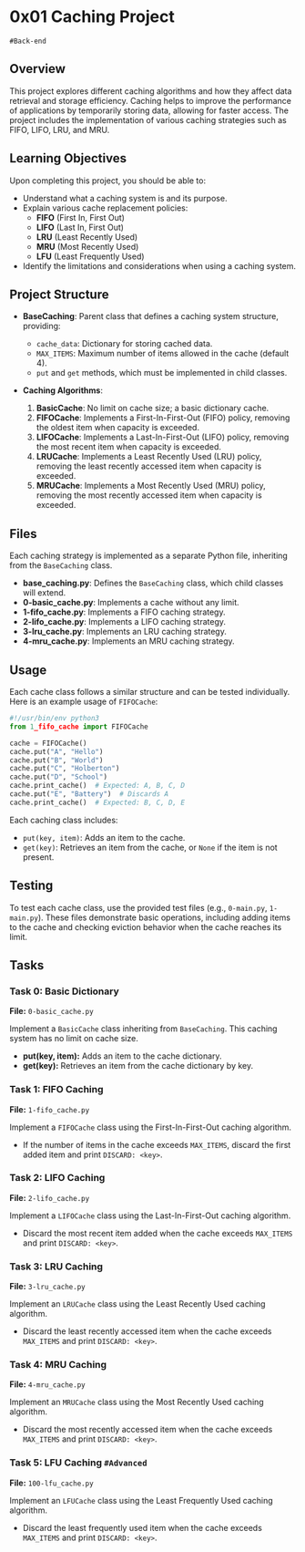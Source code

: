 # 0x01 Caching Project
`#Back-end`

## Overview

This project explores different caching algorithms and how they affect data retrieval and storage efficiency. Caching helps to improve the performance of applications by temporarily storing data, allowing for faster access. The project includes the implementation of various caching strategies such as FIFO, LIFO, LRU, and MRU.

## Learning Objectives

Upon completing this project, you should be able to:
- Understand what a caching system is and its purpose.
- Explain various cache replacement policies:
  - **FIFO** (First In, First Out)
  - **LIFO** (Last In, First Out)
  - **LRU** (Least Recently Used)
  - **MRU** (Most Recently Used)
  - **LFU** (Least Frequently Used)
- Identify the limitations and considerations when using a caching system.

## Project Structure

- **BaseCaching**: Parent class that defines a caching system structure, providing:
  - `cache_data`: Dictionary for storing cached data.
  - `MAX_ITEMS`: Maximum number of items allowed in the cache (default 4).
  - `put` and `get` methods, which must be implemented in child classes.

- **Caching Algorithms**:
  1. **BasicCache**: No limit on cache size; a basic dictionary cache.
  2. **FIFOCache**: Implements a First-In-First-Out (FIFO) policy, removing the oldest item when capacity is exceeded.
  3. **LIFOCache**: Implements a Last-In-First-Out (LIFO) policy, removing the most recent item when capacity is exceeded.
  4. **LRUCache**: Implements a Least Recently Used (LRU) policy, removing the least recently accessed item when capacity is exceeded.
  5. **MRUCache**: Implements a Most Recently Used (MRU) policy, removing the most recently accessed item when capacity is exceeded.
  
## Files

Each caching strategy is implemented as a separate Python file, inheriting from the `BaseCaching` class.

- **base_caching.py**: Defines the `BaseCaching` class, which child classes will extend.
- **0-basic_cache.py**: Implements a cache without any limit.
- **1-fifo_cache.py**: Implements a FIFO caching strategy.
- **2-lifo_cache.py**: Implements a LIFO caching strategy.
- **3-lru_cache.py**: Implements an LRU caching strategy.
- **4-mru_cache.py**: Implements an MRU caching strategy.

## Usage

Each cache class follows a similar structure and can be tested individually. Here is an example usage of `FIFOCache`:

```python
#!/usr/bin/env python3
from 1_fifo_cache import FIFOCache

cache = FIFOCache()
cache.put("A", "Hello")
cache.put("B", "World")
cache.put("C", "Holberton")
cache.put("D", "School")
cache.print_cache()  # Expected: A, B, C, D
cache.put("E", "Battery")  # Discards A
cache.print_cache()  # Expected: B, C, D, E
```

Each caching class includes:
- `put(key, item)`: Adds an item to the cache.
- `get(key)`: Retrieves an item from the cache, or `None` if the item is not present.

## Testing

To test each cache class, use the provided test files (e.g., `0-main.py`, `1-main.py`). These files demonstrate basic operations, including adding items to the cache and checking eviction behavior when the cache reaches its limit.

## Tasks

### Task 0: Basic Dictionary

**File:** `0-basic_cache.py`

Implement a `BasicCache` class inheriting from `BaseCaching`. This caching system has no limit on cache size.

- **put(key, item):** Adds an item to the cache dictionary.
- **get(key):** Retrieves an item from the cache dictionary by key.

### Task 1: FIFO Caching

**File:** `1-fifo_cache.py`

Implement a `FIFOCache` class using the First-In-First-Out caching algorithm.
- If the number of items in the cache exceeds `MAX_ITEMS`, discard the first added item and print `DISCARD: <key>`.

### Task 2: LIFO Caching

**File:** `2-lifo_cache.py`

Implement a `LIFOCache` class using the Last-In-First-Out caching algorithm.
- Discard the most recent item added when the cache exceeds `MAX_ITEMS` and print `DISCARD: <key>`.

### Task 3: LRU Caching

**File:** `3-lru_cache.py`

Implement an `LRUCache` class using the Least Recently Used caching algorithm.
- Discard the least recently accessed item when the cache exceeds `MAX_ITEMS` and print `DISCARD: <key>`.

### Task 4: MRU Caching

**File:** `4-mru_cache.py`

Implement an `MRUCache` class using the Most Recently Used caching algorithm.
- Discard the most recently accessed item when the cache exceeds `MAX_ITEMS` and print `DISCARD: <key>`.

### Task 5: LFU Caching `#Advanced`

**File:** `100-lfu_cache.py`

Implement an `LFUCache` class using the Least Frequently Used caching algorithm.
- Discard the least frequently used item when the cache exceeds `MAX_ITEMS` and print `DISCARD: <key>`.
